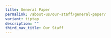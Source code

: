 ```yaml
---
title: General Paper
permalink: /about-us/our-staff/general-paper/
variant: tiptap
description: ""
third_nav_title: Our Staff
---
```

<p></p>